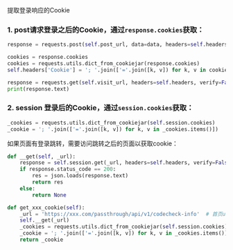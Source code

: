 提取登录响应的Cookie

### 1. post请求登录之后的Cookie，通过`response.cookies`获取：

```python
response = requests.post(self.post_url, data=data, headers=self.headers)

cookies = response.cookies
cookies = requests.utils.dict_from_cookiejar(response.cookies)
self.headers['Cookie'] = '; '.join(['='.join([k, v]) for k, v in cookies.items()])

response = requests.get(self.visit_url, headers=self.headers, verify=False)
print(response.text)
```

### 2. session 登录后的Cookie，通过`session.cookies`获取：

```python
_cookies = requests.utils.dict_from_cookiejar(self.session.cookies)
_cookie = '; '.join(['='.join([k, v]) for k, v in _cookies.items()])
```

如果页面有登录跳转，需要访问跳转之后的页面以获取cookie：

```python
def __get(self, _url):
    response = self.session.get(_url, headers=self.headers, verify=False)
    if response.status_code == 200:
        res = json.loads(response.text)
        return res
    else:
        return None

def get_xxx_cookie(self):
    _url = 'https://xxx.com/passthrough/api/v1/codecheck-info'  # 首页url
    self.__get(_url)
    _cookies = requests.utils.dict_from_cookiejar(self.session.cookies)
    _cookie = '; '.join(['='.join([k, v]) for k, v in _cookies.items()])
    return _cookie
```

